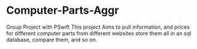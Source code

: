 # Computer-Parts-Aggr
Group Project with PSwift
This project Aims to pull information, and prices for different computer parts from different websites
store them all in an sql database, compare them, and so on.
